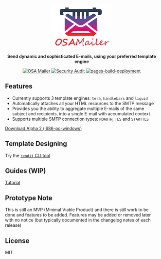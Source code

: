 <div align="center">

![osa-mailer](assets/logo.gif)

**Send dynamic and sophisticated E-mails, using your preferred template engine**

[![OSA Mailer](https://github.com/DK26/osa-mailer/actions/workflows/general.yml/badge.svg?branch=main)](https://github.com/DK26/osa-mailer/actions/workflows/general.yml)
[![Security Audit](https://github.com/DK26/osa-mailer/actions/workflows/scheduled-audit.yml/badge.svg?branch=main)](https://github.com/DK26/osa-mailer/actions/workflows/scheduled-audit.yml)
[![pages-build-deployment](https://github.com/DK26/osa-mailer/actions/workflows/pages/pages-build-deployment/badge.svg?branch=main)](https://github.com/DK26/osa-mailer/actions/workflows/pages/pages-build-deployment)  

</div>

## Features

- Currently supports 3 template engines: `tera`, `handlebars` and `liquid`
- Automatically attaches all your HTML resources to the SMTP message
- Provides you the ability to aggregate multiple E-mails of the same subject and recipients, into a single E-mail with accumulated context
- Supports multiple SMTP connection types: `NOAUTH`, `TLS` and `STARTTLS`

[Download Alpha 2 (i686-pc-windows)](https://github.com/DK26/osa-mailer/releases/tag/alpha-2)

## Template Designing

Try the [`rendit` CLI tool](https://github.com/DK26/rendit)


## Guides (WIP)

[Tutorial](https://dk26.github.io/osa-mailer/) 

## Prototype Note

This is still an MVP (Minimal Viable Product) and there is still work to be done and features to be added. Features may be added or removed later with no notice (but typically documented in the changelog notes of each release)

## License
MIT